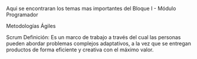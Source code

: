 Aqui se encontraran los temas mas importantes del Bloque I - Módulo Programador

Metodologías Ágiles

Scrum
Definición: Es un marco de trabajo a través del cual las personas pueden abordar problemas complejos adaptativos, a la vez que se entregan productos de forma eficiente y creativa con el máximo valor.
